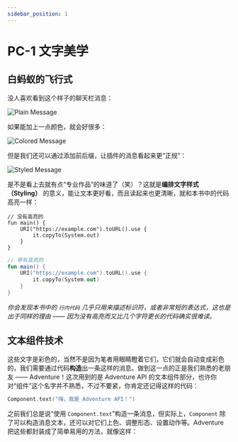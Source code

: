 ```yaml
---
sidebar_position: 1
---
```


# PC-1 文字美学

## 白蚂蚁的飞行式

没人喜欢看到这个样子的聊天栏消息：

![Plain Message](/img/s3/plain-msg.png)

如果能加上一点颜色，就会好很多：

![Colored Message](/img/s3/colored-msg.png)

但是我们还可以通过添加前后缀，让插件的消息看起来更“正规”：

![Styled Message](/img/s3/styled-msg.png)

是不是看上去就有点“专业作品”的味道了（笑）？这就是**编排文字样式（Styling）** 的意义，能让文本更好看，而且读起来也更清晰，就和本书中的代码高亮一样：

```
// 没有高亮的
fun main() {
    URI("https://example.com").toURL().use {
        it.copyTo(System.out)
    }
}
```


```kotlin
// 带有高亮的
fun main() {
    URI("https://example.com").toURL().use {
        it.copyTo(System.out)
    }
}
```

*你会发现本书中的 `行内代码` 几乎只用来描述标识符，或者非常短的表达式，这也是出于同样的理由 —— 因为没有高亮而又比几个字符更长的代码确实很难读。*

## 文本组件技术

这些文字是彩色的，当然不是因为笔者用眼睛瞪着它们，它们就会自动变成彩色的，我们需要通过代码**构造**出一条这样的消息。做到这一点的正是我们熟悉的老朋友 —— Adventure！这次用到的是 Adventure API 的文本组件部分，也许你对“组件”这个名字并不熟悉，不过不要紧，你肯定还记得这样的代码：

```kotlin
Component.text("嗨，我是 Adventure API！")
```

之前我们总是说“使用 `Component.text`”构造一条消息，但实际上，`Component` 除了可以构造消息文本，还可以对它们上色、调整形态、设置动作等。Adventure 把这些都封装成了简单易用的方法，就像这样：

```kotlin

```



